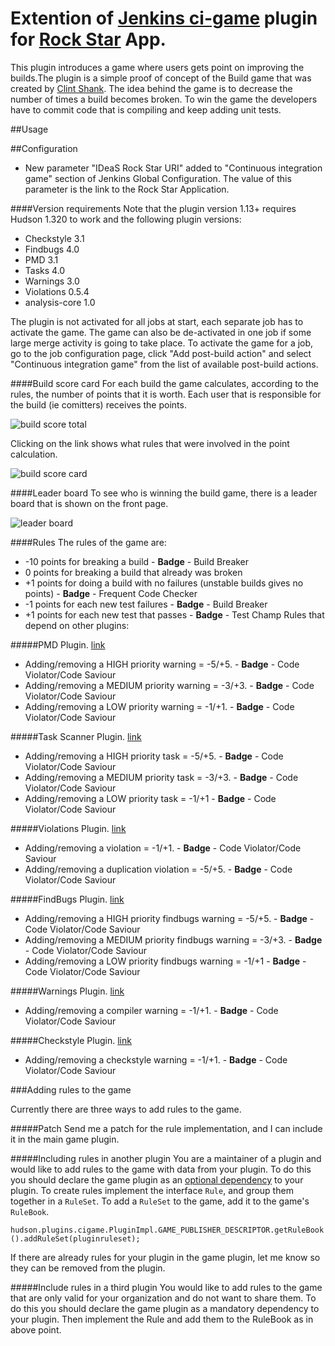 Extention of [Jenkins ci-game](https://github.com/jenkinsci/ci-game-plugin) plugin for [Rock Star](https://github.com/IDeaSCo/rockstar) App.
==============

This plugin introduces a game where users gets point on improving the builds.The plugin is a simple proof of concept of the Build game that was created by [Clint Shank](http://clintshank.javadevelopersjournal.com/ci_build_game.htm). The idea behind the game is to decrease the number of times a build becomes broken. To win the game the developers have to commit code that is compiling and keep adding unit tests.

##Usage

##Configuration
- New parameter "IDeaS Rock Star URI" added to "Continuous integration game" section of Jenkins Global Configuration. The value of this parameter is the link to the Rock Star Application.

####Version requirements
Note that the plugin version 1.13+ requires Hudson 1.320 to work and the following plugin versions:
 - Checkstyle 3.1
 - Findbugs 4.0
 - PMD 3.1
 - Tasks 4.0
 - Warnings 3.0
 - Violations 0.5.4
 - analysis-core 1.0

The plugin is not activated for all jobs at start, each separate job has to activate the game. The game can also be de-activated in one job if some large merge activity is going to take place. To activate the game for a job, go to the job configuration page, click "Add post-build action" and select "Continuous integration game" from the list of available post-build actions.

####Build score card
For each build the game calculates, according to the rules, the number of points that it is worth. Each user that is responsible for the build (ie comitters) receives the points.

![build score total](https://wiki.jenkins-ci.org/download/attachments/19070977/summary.png?version=1&modificationDate=1207714737000)

Clicking on the link shows what rules that were involved in the point calculation.

![build score card](https://wiki.jenkins-ci.org/download/attachments/19070977/scorecard.png?version=1&modificationDate=1207715499000)

####Leader board
To see who is winning the build game, there is a leader board that is shown on the front page.

![leader board](https://wiki.jenkins-ci.org/download/attachments/19070977/leaderboard.png?version=1&modificationDate=1207714737000)


####Rules
The rules of the game are:

 - -10 points for breaking a build - **Badge** - Build Breaker
 - 0 points for breaking a build that already was broken
 - +1 points for doing a build with no failures (unstable builds gives no points) - **Badge** - Frequent Code Checker
 - -1 points for each new test failures - **Badge** - Build Breaker
 - +1 points for each new test that passes - **Badge** - Test Champ
Rules that depend on other plugins:

#####PMD Plugin. [link](https://wiki.jenkins-ci.org/display/JENKINS/PMD+Plugin)
 - Adding/removing a HIGH priority warning = -5/+5. - **Badge** - Code Violator/Code Saviour
 - Adding/removing a MEDIUM priority warning = -3/+3. - **Badge** - Code Violator/Code Saviour
 - Adding/removing a LOW priority warning = -1/+1.  - **Badge** - Code Violator/Code Saviour

#####Task Scanner Plugin. [link](https://wiki.jenkins-ci.org/display/JENKINS/Task+Scanner+Plugin)
 - Adding/removing a HIGH priority task = -5/+5.  - **Badge** - Code Violator/Code Saviour 
 - Adding/removing a MEDIUM priority task = -3/+3.  - **Badge** - Code Violator/Code Saviour 
 - Adding/removing a LOW priority task = -1/+1  - **Badge** - Code Violator/Code Saviour

#####Violations Plugin. [link](https://wiki.jenkins-ci.org/display/JENKINS/Violations+Plugin)
 - Adding/removing a violation = -1/+1.  - **Badge** - Code Violator/Code Saviour 
 - Adding/removing a duplication violation = -5/+5.  - **Badge** - Code Violator/Code Saviour

#####FindBugs Plugin. [link](https://wiki.jenkins-ci.org/display/JENKINS/FindBugs+Plugin)
 - Adding/removing a HIGH priority findbugs warning = -5/+5.  - **Badge** - Code Violator/Code Saviour 
 - Adding/removing a MEDIUM priority findbugs warning = -3/+3.  - **Badge** - Code Violator/Code Saviour 
 - Adding/removing a LOW priority findbugs warning = -1/+1  - **Badge** - Code Violator/Code Saviour

#####Warnings Plugin. [link](https://wiki.jenkins-ci.org/display/JENKINS/Warnings+Plugin)
 - Adding/removing a compiler warning = -1/+1.  - **Badge** - Code Violator/Code Saviour

#####Checkstyle Plugin. [link](https://wiki.jenkins-ci.org/display/JENKINS/Checkstyle+Plugin)
 - Adding/removing a checkstyle warning = -1/+1.  - **Badge** - Code Violator/Code Saviour


###Adding rules to the game

Currently there are three ways to add rules to the game.

#####Patch
Send me a patch for the rule implementation, and I can include it in the main game plugin.

#####Including rules in another plugin
You are a maintainer of a plugin and would like to add rules to the game with data from your plugin. To do this you should declare the game plugin as an [optional dependency](https://wiki.jenkins-ci.org/display/JENKINS/Dependencies+among+plugins#Dependenciesamongplugins-Optionaldependencies) to your plugin. To create rules implement the interface `Rule`, and group them together in a `RuleSet`. To add a `RuleSet` to the game, add it to the game's `RuleBook`.

`hudson.plugins.cigame.PluginImpl.GAME_PUBLISHER_DESCRIPTOR.getRuleBook().addRuleSet(pluginruleset);`

If there are already rules for your plugin in the game plugin, let me know so they can be removed from the plugin.

#####Include rules in a third plugin
You would like to add rules to the game that are only valid for your organization and do not want to share them. To do this you should declare the game plugin as a mandatory dependency to your plugin. Then implement the Rule and add them to the RuleBook as in above point.
